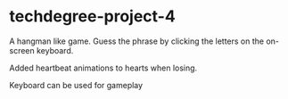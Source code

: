 # techdegree-project-4
A hangman like game. Guess the phrase by clicking the letters on the on-screen keyboard.

Added heartbeat animations to hearts when losing.

Keyboard can be used for gameplay